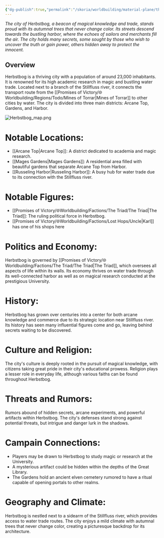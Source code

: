 ```yaml
---
{"dg-publish":true,"permalink":"/skoria/worldbuilding/material-plane/the-basin/regions/herbstbog/herbstbog/","title":"Herbstbog","noteIcon":"Settlement","created":"2023-01-25T02:26:53.385+01:00","updated":"2023-05-24T23:10:53.573+02:00"}
---
```




*The city of Herbstbog, a beacon of magical knowledge and trade, stands proud with its autumnal trees that never change color. Its streets descend towards the bustling harbor, where the echoes of sailors and merchants fill the air. The city holds many secrets, some sought by those who wish to uncover the truth or gain power, others hidden away to protect the innocent.*

## Overview
Herbstbog is a thriving city with a population of around 23,000 inhabitants. It is renowned for its high academic research in magic and bustling water trade. Located next to a branch of the Stillfluss river, it connects the transport route from the [[Promises of Victory/🌐Worldbuilding/Regions/Todo/Mines of Torrar\|Mines of Torrar]] to other cities by water. The city is divided into three main districts: Arcane Top, Gardens, and Harbor.

![Herbstbog_map.png](/img/user/%F0%9F%8C%90Skoria/Pictures/Herbstbog_map.png)


# Notable Locations:
- [[Arcane Top\|Arcane Top]]: A district dedicated to academia and magic research.
- [[Mages Gardens\|Mages Gardens]]: A residential area filled with beautiful gardens that separate Arcane Top from Harbor.
- [[Russeling Harbor\|Russeling Harbor]]: A busy hub for water trade due to its connection with the Stillfluss river.

# Notable Figures:
- [[Promises of Victory/🌐Worldbuilding/Factions/The Triad/The Triad\|The Triad]]: The ruling political force in Herbstbog.
- [[Promises of Victory/🌐Worldbuilding/Factions/Lost Hops/Uncle\|Karl]] has one of his shops here

# Politics and Economy:
Herbstbog is governed by [[Promises of Victory/🌐Worldbuilding/Factions/The Triad/The Triad\|The Triad]], which oversees all aspects of life within its walls. Its economy thrives on water trade through its well-connected harbor as well as on magical research conducted at the prestigious University.

# History:
Herbstbog has grown over centuries into a center for both arcane knowledge and commerce due to its strategic location near Stillfluss river. Its history has seen many influential figures come and go, leaving behind secrets waiting to be discovered.

# Culture and Religion:
The city's culture is deeply rooted in the pursuit of magical knowledge, with citizens taking great pride in their city's educational prowess. Religion plays a lesser role in everyday life, although various faiths can be found throughout Herbstbog.

# Threats and Rumors:
Rumors abound of hidden secrets, arcane experiments, and powerful artifacts within Herbstbog. The city's defenses stand strong against potential threats, but intrigue and danger lurk in the shadows.

# Campain Connections:
- Players may be drawn to Herbstbog to study magic or research at the University.
- A mysterious artifact could be hidden within the depths of the Great Library.
- The Gardens hold an ancient elven cemetery rumored to have a ritual capable of opening portals to other realms.

# Geography and Climate:
Herbstbog is nestled next to a sidearm of the Stillfluss river, which provides access to water trade routes. The city enjoys a mild climate with autumnal trees that never change color, creating a picturesque backdrop for its architecture.
